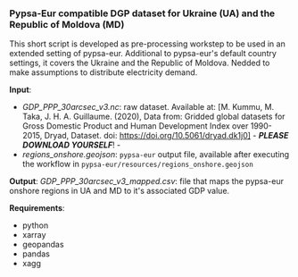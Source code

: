 ### **Pypsa-Eur compatible DGP dataset for Ukraine (UA) and the Republic of Moldova (MD)**

This short script is developed as pre-processing workstep to be used in an extended setting of pypsa-eur. Additional to pypsa-eur's default country settings, it covers the Ukraine and the Republic of Moldova. Nedded to make assumptions to distribute electricity demand.

**Input**:
* _GDP_PPP_30arcsec_v3.nc_: raw dataset. Available at: [M. Kummu, M. Taka, J. H. A. Guillaume. (2020), Data from: Gridded global datasets for Gross Domestic Product and Human Development Index over 1990-2015, Dryad, Dataset. doi: https://doi.org/10.5061/dryad.dk1j0] - **_PLEASE DOWNLOAD YOURSELF_**! -
* _regions_onshore.geojson_: `pypsa-eur` output file, available after executing the workflow in `pypsa-eur/resources/regions_onshore.geojson`

**Output**:
_GDP_PPP_30arcsec_v3_mapped.csv_: file that maps the pypsa-eur onshore regions in UA and MD to it's associated GDP value.

**Requirements**:
* python
* xarray
* geopandas
* pandas
* xagg
